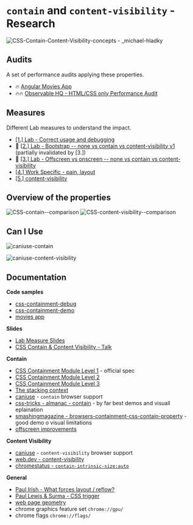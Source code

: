 # `contain` and `content-visibility` - Research
![CSS-Contain-Content-Visibility-concepts - _michael-hladky](https://user-images.githubusercontent.com/10064416/159817327-bb2a7e22-99e9-4f71-be77-84f2dfadf435.png)


## Audits
A set of performance audits applying these properties.

- 🔥 [Angular Movies App](https://github.com/push-based/angular-movies-audits/blob/main/Readme.md)
- 🔥🔥 [Observable HQ - HTML/CSS only Performance Audit ](https://github.com/push-based/observable-hq--audit)


## Measures
Different Lab measures to understand the impact.

- [[1.] Lab - Correct usage and debugging](https://github.com/push-based/css-contain-research/blob/master/usage-and-debugging)
- 💪 [[2.] Lab - Bootstrap -- none vs contain vs content-visibility v1](https://github.com/push-based/css-contain-research/tree/master/bootstrap-v1) (partially invalidated by [3.])
- 💪 [[3.] Lab - Offscreen vs onscreen -- none vs contain vs content-visibility](https://github.com/push-based/css-contain-research/tree/master/offscreen)
- [[4.] Work Specific - pain, layout](https://github.com/push-based/css-contain-research/tree/master/contain-impact-properties)
- [[5.] content-visibility](https://github.com/push-based/css-contain-research/tree/master/content-visibility-impact-properties)

## Overview of the properties

![CSS-contain--comparison](https://user-images.githubusercontent.com/10064416/159817372-ea9178ed-c466-454b-8e6f-83a02ef5ad6e.png)
![CSS-content-visibility--comparison](https://user-images.githubusercontent.com/95690470/159824234-5ce4dc89-45a2-4a15-81e2-4e33dace104c.png)

## Can I Use

![caniuse-contain](https://user-images.githubusercontent.com/95690470/159102200-d3232902-b71f-413d-a473-36994e26f4e9.PNG)

![caniuse-content-visibility](https://user-images.githubusercontent.com/95690470/159102242-d328c5c5-d0ba-44ad-a969-02d58a938a5e.PNG)

## Documentation

**Code samples**
- [css-containment-debug](https://stackblitz.com/edit/css-containment-debug)
- [css-containment-demo](https://stackblitz.com/edit/css-containment-demo)
- [movies app](https://github.com/tastejs/angular-movies)

**Slides**
- [Lab Measure Slides](https://docs.google.com/presentation/d/1lgPbQqK2TgrP0rt3CCVpwA-LwBj3GERxjNUGF0193aM/edit?usp=sharing)
- [CSS Contain & Content Visibility - Talk](https://docs.google.com/presentation/d/1PWzVz1eqo78WpTgXuihBfnA8Fb4qDbZHVjSzk-m82qY/edit?usp=sharing)

**Contain**
- [CSS Containment Module Level 1](https://www.w3.org/TR/css-contain-1/) - official spec  
- [CSS Containment Module Level 2](https://www.w3.org/TR/css-contain-2/)
- [CSS Containment Module Level 3](https://www.w3.org/TR/css-contain-3/)
- [The stacking context](https://developer.mozilla.org/en-US/docs/Web/CSS/CSS_Positioning/Understanding_z_index/The_stacking_context)
- [caniuse](https://caniuse.com/mdn-css_properties_contain) - `contain` browser support   
- [css-tricks - almanac - contain](https://css-tricks.com/almanac/properties/c/contain/) - by far best demos and visuall eplaination
- [smashingmagazine - browsers-containment-css-contain-property](https://www.smashingmagazine.com/2019/12/browsers-containment-css-contain-property/) - good demo o visual limitations
- [offscreen improvements](https://developer.mozilla.org/en-US/docs/Web/CSS/CSS_Containment#paint_containment)

**Content Visibility**
- [caniuse](https://caniuse.com/css-content-visibility) - `content-visibility` browser support  
- [web.dev - content-visibility](https://web.dev/content-visibility/)
- [chromestatus - `contain-intrinsic-size:auto`](https://chromestatus.com/feature/6740477866934272#:~:text=Feature%3A%20auto%20keyword%20for%20contain,through%20content%2Dvisibility%3A%20auto.)

**General**
- [Paul Irish - What forces layout / reflow?](https://gist.github.com/paulirish/5d52fb081b3570c81e3a)
- [Paul Lewis & Surma - CSS trigger](https://csstriggers.com/)
- [web page geometry](https://docs.google.com/document/d/1WZKlOSUK4XI0Le0fgCsyUTVw0dTwutZXGWwzlHXewiU)
- chrome graphics feature set `chrome://gpu/`
- chrome flags `chrome://flags/`
